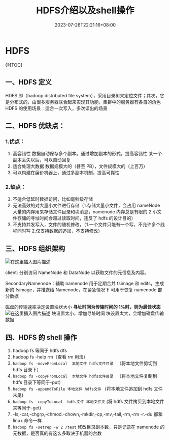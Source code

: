 ﻿---
title: "HDFS介绍以及shell操作"
date: 2023-07-26T22:21:16+08:00
draft: false
slug: "2307262208"
tags: ["hadoop", "HDFS", "shell"]
series: ["编程系列"]
authors: ["howey"]
categories: ["大数据"]
---

# HDFS

@[TOC]

## 一、HDFS 定义

HDFS 即（hadoop distributed file system），采用目录树来定位文件；其次，它是分布式的，由很多服务器联合起来实现其功能，集群中的服务器有各自的角色
HDFS 的使用场景：适合一次写入，多次读出的场景

## 二、HDFS 优缺点：

### 1.优点：

1.  高容错性 数据自动保存多个副本。通过增加副本的形式，提高容错性 某一个副本丢失以后，可以自动回复
2.  适合处理大数据 数据规模大的（甚至 PB），文件规模大的（上百万）
3.  可以构建在廉价机器上，通过多副本机制，提高可靠性

### 2.缺点：

1.  不适合低延时数据访问，比如毫秒级存储
2.  无法高效的对大量小文件进行存储（1.存储大量小文件，会占用 nameNode 大量的内存用来存储文件目录和块消息，namenode 内存总是有限的 2.小文件存储的寻址时间会超过读取时间，违反了 hdfs 的设计目的）
3.  不支持并发写入，文件的随机修改，（1.一个文件只能有一个写，不允许多个线程同时写 2.仅支持数据的追加，不支持修改）

## 三、HDFS 组织架构

![在这里插入图片描述](https://img-blog.csdnimg.cn/7b0d2fd1aaf9460283577efa4c5cd1e1.png)

client: 分别访问 NameNode 和 DataNode 以获取文件的元信息及内容。

SecondaryNamenode：辅助 namenode 用于定期合并 fsimage 和 edits，生成新的 fsimage，并推送给 Namenode，在紧急情况下 可用于恢复 namenode 部分数据

磁盘的传输速率决定设置块状大小
**寻址时间为传输时间的 1%时，则为最佳状态**
![在这里插入图片描述](https://img-blog.csdnimg.cn/a38e24b3c5794789a7393ed57d34deef.png)
块设置太小，增加寻址时间
块设置太大，会增加磁盘传输数据

## 四、HDFS 的 shell 操作

1.  hadoop fs 等同于 hdfs dfs
2.  hadoop fs -help rm（查看 rm 用法）
3.  `hadoop fs -moveFromLocal  本地文件 hdfs文件目录 ` （将本地文件剪切到 hdfs 目录下）
4.  `hadoop fs -copyFromLocal  本地文件 hdfs文件目录 ` （将本地文件复制到 hdfs 目录下等同于-put）
5.  `hadoop fs -appendToFile 本地文件 hdfs文件 ` (将本地文件追加到 hdfs 文件末尾)
6.  `hadoop fs -copyToLocal  hdfs文件 本地文件夹` (将 hdfs 文件拷贝到本地文件夹等同于-get)
7.  -ls,-cat,-chgrp,-chmod.-chown,-mkdir,-cp,-mv,-tail,-rm,-rm -r.-du 都和 linux 命令一样
8.  `hadoop fs -setrep -w 2 /test` 修改目录副本数，只是记录在 namenode 的元数据，是否真的有这么多取决于机器的台数
